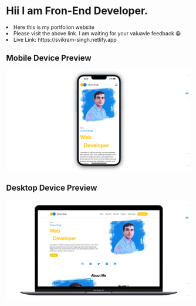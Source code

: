 <h1>Hii I am Fron-End Developer. </h1>
<li>Here this is my portfolion website</li>
<li>Please visit the above link. I am waiting for your valuavle feedback 😀</li>
<li>Live Link: https://svikram-singh.netlify.app</li>

<h2>Mobile Device Preview</h2>

![Mobile device preview](https://github.com/VikramSingh39/Vikram-/blob/main/public/mobile_preview.png)

<h2>Desktop Device Preview</h2>

![Desktop preivew](https://github.com/VikramSingh39/Vikram-/blob/main/public/desktop_preview.png)
